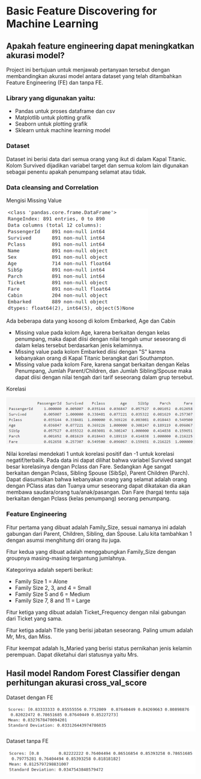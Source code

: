 # Basic Feature Discovering for Machine Learning
## Apakah feature engineering dapat meningkatkan akurasi model?
Project ini bertujuan untuk menjawab pertanyaan tersebut dengan membandingkan akurasi model antara dataset yang telah ditambahkan Feature Engineering (FE) dan tanpa FE.  

### Library yang digunakan yaitu:
- Pandas untuk proses dataframe dan csv
- Matplotlib untuk plotting grafik
- Seaborn untuk plotting grafik
- Sklearn untuk machine learning model

### Dataset
Dataset ini berisi data dari semua orang yang ikut di dalam Kapal Titanic. Kolom Survived dijadikan variabel target dan semua kolom lain digunakan sebagai penentu apakah penumpang selamat atau tidak.

### Data cleansing and Correlation
Mengisi Missing Value

![](https://github.com/irfanarga/Basic-Feature-Discovering-for-Machine-Learning/blob/master/Missing%20value.png)

Ada beberapa data yang kosong di kolom Embarked, Age dan Cabin

- Missing value pada kolom Age, karena berkaitan dengan kelas penumpang, maka dapat diisi dengan nilai tengah umur seseorang di dalam kelas tersebut berdasarkan jenis kelaminnya.
- Missing value pada kolom Embarked diisi dengan "S" karena kebanyakan orang di Kapal Titanic berangkat dari Southampton.
- Missing value pada kolom Fare, karena sangat berkaitan dengan Kelas Penumpang, Jumlah Parent/Children, dan Jumlah Sibling/Spouse maka dapat diisi dengan nilai tengah dari tarif seseorang dalam grup tersebut. 

Korelasi

![](https://github.com/irfanarga/Basic-Feature-Discovering-for-Machine-Learning/blob/master/Correlation.png)

Nilai korelasi mendekati 1 untuk korelasi positif dan -1 untuk korelasi negatif/terbalik. Pada data ini dapat dilihat bahwa variabel Survived sangat besar korelasinya dengan Pclass dan Fare. Sedangkan Age sangat berkaitan dengan Pclass, Sibling Spouse (SibSp), Parent Children (Parch). Dapat diasumsikan bahwa kebanyakan orang yang selamat adalah orang dengan PClass atas dan Tuanya umur seseorang dapat dikatakan dia akan membawa saudara/orang tua/anak/pasangan. Dan Fare (harga) tentu saja berkaitan dengan Pclass (kelas penumpang) seorang penumpang. 

### Feature Engineering
Fitur pertama yang dibuat adalah Family_Size, sesuai namanya ini adalah gabungan dari Parent, Children, Sibling, dan Spouse. Lalu kita tambahkan 1 dengan asumsi menghitung diri orang itu juga.

Fitur kedua yang dibuat adalah menggabungkan Family_Size dengan groupnya masing-masing tergantung jumlahnya.

Kategorinya adalah seperti berikut:
- Family Size 1 = Alone
- Family Size 2, 3, and 4 = Small
- Family Size 5 and 6 = Medium
- Family Size 7, 8 and 11 = Large

Fitur ketiga yang dibuat adalah Ticket_Frequency dengan nilai gabungan dari Ticket yang sama.

Fitur ketiga adalah Title yang berisi jabatan seseorang. Paling umum adalah Mr, Mrs, dan Miss.

Fitur keempat adalah Is_Maried yang berisi status pernikahan jenis kelamin perempuan. Dapat diketahui dari statusnya yaitu Mrs.

## Hasil model Random Forest Classifier dengan perhitungan akurasi cross_val_score
Dataset dengan FE

![](https://github.com/irfanarga/Basic-Feature-Discovering-for-Machine-Learning/blob/master/Model%20accuration%20with%20FE.png)

Dataset tanpa FE

![](https://github.com/irfanarga/Basic-Feature-Discovering-for-Machine-Learning/blob/master/Model%20accuration%20without%20FE.png)

